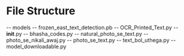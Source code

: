 # File Structure
-- models
-- frozen_east_text_detection.pb
-- OCR_Printed_Text.py
-- __init__.py
-- bhasha_codes.py
-- natural_photo_se_text.py
-- photo_se_nikali_awaj.py
-- photo_se_text.py
-- text_bol_uthega.py
-- model_downloadable.py
